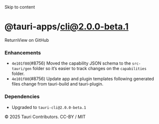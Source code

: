 Skip to content
# @tauri-apps/cli@2.0.0-beta.1
ReturnView on GitHub
### Enhancements
  * `4e101f80`(#8756) Moved the capability JSON schema to the `src-tauri/gen` folder so it’s easier to track changes on the `capabilities` folder.
  * `4e101f80`(#8756) Update app and plugin templates following generated files change from tauri-build and tauri-plugin.


### Dependencies
  * Upgraded to `tauri-cli@2.0.0-beta.1`


© 2025 Tauri Contributors. CC-BY / MIT
